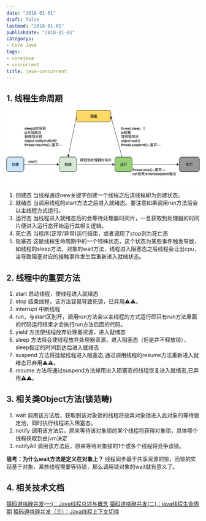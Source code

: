 ```yaml
---
date: "2018-01-01"
draft: false
lastmod: "2018-01-01"
publishdate: "2018-01-01"
categorys:
- Core Java
tags:
- corejava
- concurrent
title: java-concurrent
---
```


## 1. 线程生命周期
![线程生命周期](../../../picture/线程生命周期.png)
1. 创建态
    当线程通过new关键字创建一个线程之后该线程即为创建状态。
2. 就绪态
    当调用线程的start方法之后进入就绪态。要注意如果调用run方法后会以主线程方式运行。
3. 运行态
    当线程进入就绪态后的会等待处理器时间片，一旦获取到处理器的时间片便进入运行态开始运行其相关逻辑。
4. 死亡态
    当程序(正常/异常)运行结束，或者调用了stop则为死亡态
5. 阻塞态
    这是线程生命周期中的一个特殊状态，这个状态为某些事件触发导致，如线程的sleep方法，对象的wait方法，线程进入阻塞态之后线程会让出cpu，当导致阻塞对应的接触事件发生后重新进入就绪状态。


## 2. 线程中的重要方法

1. start 启动线程，使线程进入就绪态
2. stop 结束线程，该方法容易导致死锁，已弃用⚠⚠。
3. interrupt 中断线程
4. run，与start区别开，调用run方法会以主线程的方式运行即只有run方法里面的代码运行结束才会执行run方法后面的代码。
5. yield 方法使线程放弃处理器资源，进入就绪态
6. sleep 方法将会使线程放弃处理器资源，进入阻塞态（但是并不释放锁），sleep指定的时间到达后进入就绪态
7. suspend 方法将挂起线程进入阻塞态,通过调用线程的resume方法重新进入就绪态已弃用⚠⚠。
8. resume 方法将通过suspend方法掉用进入阻塞态的线程恢复进入就绪态,已弃用⚠⚠。

## 3. 相关类Object方法(锁范畴)
1. wait 调用该方法后，获取到该对象锁的线程将放弃对象锁进入此对象的等待锁定池，同时执行线程进入阻塞态。
2. notify 调用该方法后，原来等待该对象锁的某个线程将获得对象锁，具体哪个线程获取到由jvm决定
3. notifyAll 调用该方法后，原来等待对象锁的1个或多个线程将竞争该锁。

**思考：为什么wait方法是定义在对象上？**
线程同步基于共享资源的锁，而锁的实现基于对象，某些线程需要等待锁，那么调用锁对象的wait就有意义了。



## 4. 相关技术文档
[猿码道啃碎并发(一)：Java线程总述与概念](https://juejin.im/post/5a701c246fb9a01cb8100489)
[猿码道啃碎并发(二)：java线程生命周期](https://juejin.im/post/5a72d4bd518825735300f37b)
[猿码道啃碎并发（三）：Java线程上下文切换](https://juejin.im/post/5b10e53b6fb9a01e5b10e9be)